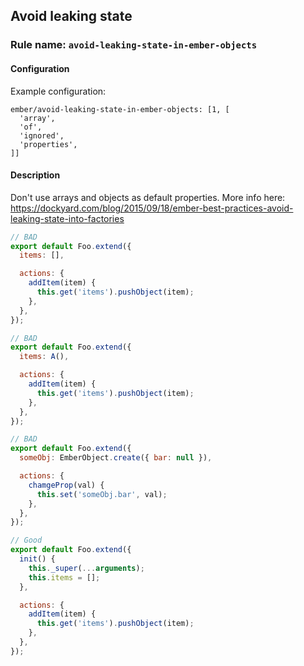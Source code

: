 ## Avoid leaking state

### Rule name: `avoid-leaking-state-in-ember-objects`

#### Configuration

Example configuration:

```
ember/avoid-leaking-state-in-ember-objects: [1, [
  'array',
  'of',
  'ignored',
  'properties',
]]
```

#### Description

Don't use arrays and objects as default properties. More info here: https://dockyard.com/blog/2015/09/18/ember-best-practices-avoid-leaking-state-into-factories

```javascript
// BAD
export default Foo.extend({
  items: [],

  actions: {
    addItem(item) {
      this.get('items').pushObject(item);
    },
  },
});

// BAD
export default Foo.extend({
  items: A(),

  actions: {
    addItem(item) {
      this.get('items').pushObject(item);
    },
  },
});

// BAD
export default Foo.extend({
  someObj: EmberObject.create({ bar: null }),

  actions: {
    chamgeProp(val) {
      this.set('someObj.bar', val);
    },
  },
});
```

```javascript
// Good
export default Foo.extend({
  init() {
    this._super(...arguments);
    this.items = [];
  },

  actions: {
    addItem(item) {
      this.get('items').pushObject(item);
    },
  },
});
```
